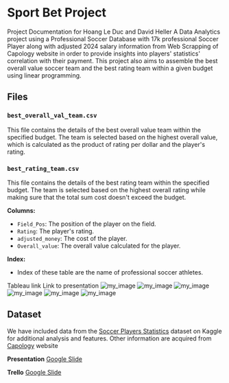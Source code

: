 
# Sport Bet Project
Project Documentation for Hoang Le Duc and David Heller
A Data Analytics project using a Professional Soccer Database with 17k professional Soccer Player along with adjusted 2024 salary information from Web Scrapping of Capology website in order to provide insights into players' statistics' correlation with their payment. This project also aims to assemble the best overall value soccer team and the best rating team within a given budget using linear programming.

## Files

### `best_overall_val_team.csv`
This file contains the details of the best overall value team within the specified budget. The team is selected based on the highest overall value, which is calculated as the product of rating per dollar and the player's rating.
### `best_rating_team.csv`
This file contains the details of the best rating team within the specified budget. The team is selected based on the highest overall rating while making sure that the total sum cost doesn't exceed the budget.


**Columns:**
- `Field_Pos`: The position of the player on the field.
- `Rating`: The player's rating.
- `adjusted_money`: The cost of the player.
- `Overall_value`: The overall value calculated for the player.

**Index:**
- Index of these table are the name of professional soccer athletes.

Tableau link 
Link to presentation
![my_image](readme/download.png)
![my_image](readme/download_1.png)
![my_image](readme/download_2.png)
![my_image](readme/download_3.png)
![my_image](readme/download_4.png)
![my_image](readme/download_5.png)

## Dataset

We have included data from the [Soccer Players Statistics](https://www.kaggle.com/datasets/antoinekrajnc/soccer-players-statistics/data) dataset on Kaggle for additional analysis and features. Other information are acquired from [Capology](https://www.capology.com/) website 

**Presentation**
[Google Slide](https://docs.google.com/presentation/d/1E6k73X7N5hKuSZwvaJ0WUkMo4LVOeAdtlrb1h8VqSOw/edit?usp=sharing)

**Trello**
[Google Slide](https://trello.com/invite/b/6G76kTW7/ATTI1eefd2197e87bf394d3d2491a48118ed841D6ABD/sport-betting-project)
